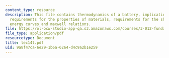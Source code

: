 ```yaml
---
content_type: resource
description: This file contains thermodynamics of a battery, implications of stability
  requirements for the properties of materials, requirements for the shape of free
  energy curves and maxwell relations.
file: https://ol-ocw-studio-app-qa.s3.amazonaws.com/courses/3-012-fundamentals-of-materials-science-fall-2005/9a8f47ca6e291b6a6264d4c9a2b1e259_lec14t.pdf
file_type: application/pdf
resourcetype: Document
title: lec14t.pdf
uid: 9a8f47ca-6e29-1b6a-6264-d4c9a2b1e259
---
```

